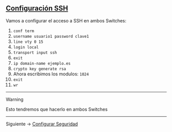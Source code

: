 ## [Configuración SSH](README.md)

Vamos a configurar el acceso a SSH en ambos Switches:
1. `conf term`
2. `username usuario1 password clave1`
3. `line vty 0 15`
4. `login local`
5. `transport input ssh`
6. `exit`
7. `ip domain-name ejemplo.es`
8. `crypto key generate rsa`
9. Ahora escribimos los modulos: `1024`
10. `exit`
11. `wr`

---
> [!WARNING]
> Esto tendremos que hacerlo en ambos Switches

---
Siguiente -> [Configurar Seguridad](seguridad.md)
